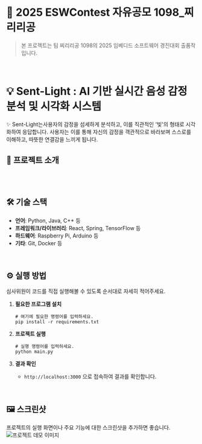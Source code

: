 # 🚀 2025 ESWContest 자유공모 1098_찌리리공
> 본 프로젝트는 팀 찌리리공 1098의 2025 임베디드 소프트웨어 경진대회 출품작입니다.

<br>

# 💡 Sent-Light : AI 기반 실시간 음성 감정 분석 및 시각화 시스템
✨
Sent-Light는사용자의 감정을 섬세하게 분석하고, 이를 직관적인 '빛'의 형태로 시각화하여 응답합니다. 사용자는 이를 통해 자신의 감정을 객관적으로 바라보며 스스로를 이해하고, 따뜻한 연결감을 느끼게 됩니다.
## 📖 프로젝트 소개
<br>


<br>

## 🛠️ 기술 스택

- **언어**: Python, Java, C++ 등
- **프레임워크/라이브러리**: React, Spring, TensorFlow 등
- **하드웨어**: Raspberry Pi, Arduino 등
- **기타**: Git, Docker 등

<br>

## ⚙️ 실행 방법

심사위원이 코드를 직접 실행해볼 수 있도록 순서대로 자세히 적어주세요.

1.  **필요한 프로그램 설치**
    ```shell
    # 여기에 필요한 명령어를 입력하세요.
    pip install -r requirements.txt
    ```

2.  **프로젝트 실행**
    ```shell
    # 실행 명령어를 입력하세요.
    python main.py
    ```

3. **결과 확인**
    - `http://localhost:3000` 으로 접속하여 결과를 확인합니다.

<br>

## 🖼️ 스크린샷

프로젝트의 실행 화면이나 주요 기능에 대한 스크린샷을 추가하면 좋습니다.
![프로젝트 데모 이미지](이미지_파일_링크)
